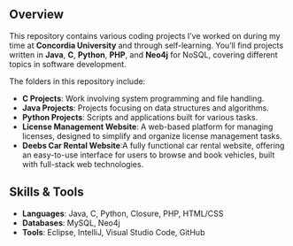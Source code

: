 
## Overview
This repository contains various coding projects I’ve worked on during my time at **Concordia University** and through self-learning. You’ll find projects written in **Java**, **C**, **Python**, **PHP**, and **Neo4j** for NoSQL, covering different topics in software development.

The folders in this repository include:

- **C Projects**: Work involving system programming and file handling.
- **Java Projects**: Projects focusing on data structures and algorithms.
- **Python Projects**: Scripts and applications built for various tasks.
- **License Management Website**: A web-based platform for managing licenses, designed to simplify and organize license management tasks.
- **Deebs Car Rental Website**:A fully functional car rental website, offering an easy-to-use interface for users to browse and book vehicles, built with full-stack web technologies.

## Skills & Tools
- **Languages**: Java, C, Python, Closure, PHP, HTML/CSS
- **Databases**: MySQL, Neo4j
- **Tools**: Eclipse, IntelliJ, Visual Studio Code, GitHub

